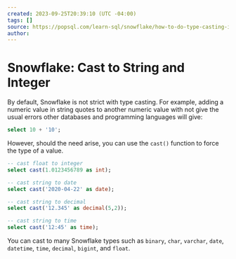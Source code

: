 ```yaml
---
created: 2023-09-25T20:39:10 (UTC -04:00)
tags: []
source: https://popsql.com/learn-sql/snowflake/how-to-do-type-casting-in-snowflake
author: 
---
```


# Snowflake: Cast to String and Integer 

By default, Snowflake is not strict with type casting. For example, adding a numeric value in string quotes to another numeric value with not give the usual errors other databases and programming languages will give:

```sql
select 10 + '10';
```

However, should the need arise, you can use the `cast()` function to force the type of a value.

```sql
-- cast float to integer
select cast(1.0123456789 as int);

-- cast string to date
select cast('2020-04-22' as date);

-- cast string to decimal
select cast('12.345' as decimal(5,2));

-- cast string to time
select cast('12:45' as time);
```

You can cast to many Snowflake types such as `binary`, `char`, `varchar`, `date`, `datetime`, `time`, `decimal`, `bigint`, and `float`.

